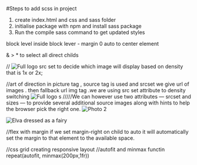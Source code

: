 #Steps to add scss in project
1. create index.html and css and sass folder 
2. initialise package with npm and install sass package
3. Run the compile sass command to get updated styles 

block level inside block lever - margin 0 auto to center element

& > * to select all direct childs 

//            <img srcset="img/logo-green-1x.png 1x, img/logo-green-2x.png 2x" alt="Full logo" src="img/logo-green-2x.png">
src set to decide which image will display based on density that is 1x or 2x;

//art of direction 
in picture tag , source  tag is used and srcset we give url of images . then fallback url img tag .we are using src set attribute to density switching 
                <picture class="footer__logo">
                    <source srcset="img/logo-green-small-1x.png 1x, img/logo-green-small-2x.png 2x"
                            media="(max-width: 37.5em)">
                    <img srcset="img/logo-green-1x.png 1x, img/logo-green-2x.png 2x" alt="Full logo" src="img/logo-green-2x.png">
                </picture>
s
   /////We can however use two attributes — srcset and sizes — to provide several additional source images along with hints to help the browser pick the right one.
                   <img srcset="img/nat-2.jpg 300w, img/nat-2-large.jpg 1000w"
                        sizes="(max-width: 56.25em) 20vw, (max-width: 37.5em) 30vw, 300px"
                        alt="Photo 2"
                        class="composition__photo composition__photo--p2"
                        src="img/nat-2-large.jpg">             



<img
  srcset="elva-fairy-480w.jpg 480w, elva-fairy-800w.jpg 800w"
  sizes="(max-width: 600px) 480px,
         800px"
  src="elva-fairy-800w.jpg"
  alt="Elva dressed as a fairy" />


  //flex with margin
  if  we set margin-right on child  to auto it will  automatically set the margin to that element to the available space.


  //css grid creating responsive layout 
  //autofit and minmax functin repeat(autofit, minmax(200px,1fr))